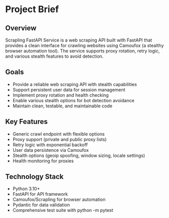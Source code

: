 # Project Brief

## Overview
Scrapling FastAPI Service is a web scraping API built with FastAPI that provides a clean interface for crawling websites using Camoufox (a stealthy browser automation tool). The service supports proxy rotation, retry logic, and various stealth features to avoid detection.

## Goals
- Provide a reliable web scraping API with stealth capabilities
- Support persistent user data for session management
- Implement proxy rotation and health checking
- Enable various stealth options for bot detection avoidance
- Maintain clean, testable, and maintainable code

## Key Features
- Generic crawl endpoint with flexible options
- Proxy support (private and public proxy lists)
- Retry logic with exponential backoff
- User data persistence via Camoufox
- Stealth options (geoip spoofing, window sizing, locale settings)
- Health monitoring for proxies

## Technology Stack
- Python 3.10+
- FastAPI for API framework
- Camoufox/Scrapling for browser automation
- Pydantic for data validation
- Comprehensive test suite with python -m pytest
